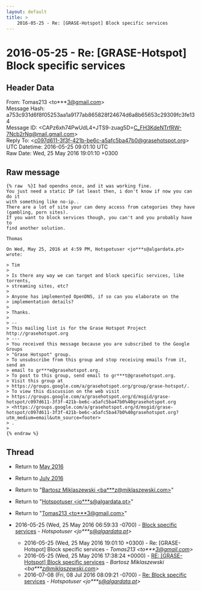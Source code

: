 ```yaml
---
layout: default
title: >
    2016-05-25 - Re: [GRASE-Hotspot] Block specific services
---
```


# 2016-05-25 - Re: [GRASE-Hotspot] Block specific services

## Header Data

From: Tomas213 \<to***3@gmail.com\><br>
Message Hash: a753c931d6f8f05253aa1a9177ab865828f24674d6a8b65653c29309fc3fe134<br>
Message ID: \<CAPz6xh74PwUdL4+JTS9-zuag5D=C_FH3KdeNTrfRW-7Ncb2rNg@mail.gmail.com\><br>
Reply To: \<c097d611-3f3f-421b-be6c-a5afc5ba47b0@grasehotspot.org\><br>
UTC Datetime: 2016-05-25 09:01:10 UTC<br>
Raw Date: Wed, 25 May 2016 19:01:10 +0300<br>

## Raw message

```
{% raw  %}I had opendns once, and it was working fine.
You just need a static IP (at least then, i don't know if now you can do it
with something like no-ip..
There are a lot of site your can deny access from categories they have
(gambling, porn sites).
If you want to block services though, you can't and you probably have to
find another solution.

Thomas

On Wed, May 25, 2016 at 4:59 PM, Hotspotuser <jo***s@algardata.pt>
wrote:

> Tim
>
> Is there any way we can target and block specific services, like torrents,
> streaming sites, etc?
>
> Anyone has implemented OpenDNS, if so can you elaborate on the
> implementation details?
>
> Thanks.
>
> --
> This mailing list is for the Grase Hotspot Project http://grasehotspot.org
> ---
> You received this message because you are subscribed to the Google Groups
> "Grase Hotspot" group.
> To unsubscribe from this group and stop receiving emails from it, send an
> email to gr***e@grasehotspot.org.
> To post to this group, send email to gr***t@grasehotspot.org.
> Visit this group at
> https://groups.google.com/a/grasehotspot.org/group/grase-hotspot/.
> To view this discussion on the web visit
> https://groups.google.com/a/grasehotspot.org/d/msgid/grase-hotspot/c097d611-3f3f-421b-be6c-a5afc5ba47b0%40grasehotspot.org
> <https://groups.google.com/a/grasehotspot.org/d/msgid/grase-hotspot/c097d611-3f3f-421b-be6c-a5afc5ba47b0%40grasehotspot.org?utm_medium=email&utm_source=footer>
> .
>
{% endraw %}
```

## Thread

+ Return to [May 2016](/archive/2016/05)
+ Return to [July 2016](/archive/2016/07)

+ Return to "[Bartosz Miklaszewski <ba***z<span>@</span>miklaszewski.com>](/authors/ba___z_at_miklaszewski_com)"
+ Return to "[Hotspotuser <jo***s<span>@</span>algardata.pt>](/authors/jo___s_at_algardata_pt)"
+ Return to "[Tomas213 <to***3<span>@</span>gmail.com>](/authors/to___3_at_gmail_com)"

+ 2016-05-25 (Wed, 25 May 2016 06:59:33 -0700) - [Block specific services](/archive/2016/05/52ef104e9ccaa8509e41db8d2bac023991a4926b30118e118c34991ab2273b5c) - _Hotspotuser \<jo***s@algardata.pt\>_
  + 2016-05-25 (Wed, 25 May 2016 19:01:10 +0300) - Re: [GRASE-Hotspot] Block specific services - _Tomas213 \<to***3@gmail.com\>_
  + 2016-05-25 (Wed, 25 May 2016 17:38:24 +0000) - [RE: [GRASE-Hotspot] Block specific services](/archive/2016/05/8eaa8134b1c73c453c6d3b11c107472c94f761daff1f452f5aeeeec90d6b91db) - _Bartosz Miklaszewski \<ba***z@miklaszewski.com\>_
  + 2016-07-08 (Fri, 08 Jul 2016 08:09:21 -0700) - [Re: Block specific services](/archive/2016/07/63f43cbbb94c510e5a7d8e7be3fee9096fd357dbdab30ca2c46623b6c3bd6118) - _Hotspotuser \<jo***s@algardata.pt\>_

